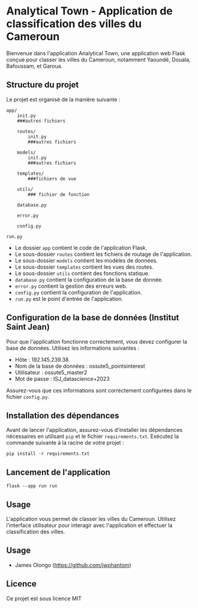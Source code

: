 # Analytical Town - Application de classification des villes du Cameroun

Bienvenue dans l'application Analytical Town, une application web Flask conçue pour classer les villes du Cameroun, notamment Yaoundé, Douala, Bafoussam, et Garoua.

## Structure du projet

Le projet est organisé de la manière suivante :

    app/
        init.py
        ###autres fichiers

        routes/
            init.py
            ###autres fichiers
        
        models/
            init.py
            ###autres fichiers

        templates/
            ###fichiers de vue

        utils/
            ### fichier de fonction

        database.py

        error.py

        config.py

    run.py



- Le dossier `app` contient le code de l'application Flask.
- Le sous-dossier `routes` contient les fichiers de routage de l'application.
- Le sous-dossier `models` contient les modèles de données.
- Le sous-dossier `templates` contient les vues des routes.
- Le sous-dossier `utils` contient des fonctions statique.
- `database.py` contient la configuration de la base de donnée.
- `error.py` contient la gestion des erreurs web.
- `config.py` contient la configuration de l'application.
- `run.py` est le point d'entrée de l'application.

## Configuration de la base de données (Institut Saint Jean)

Pour que l'application fonctionne correctement, vous devez configurer la base de données. Utilisez les informations suivantes :

- Hôte : 192.145.239.38
- Nom de la base de données : ossute5_pointsinterest
- Utilisateur : ossute5_master2
- Mot de passe : ISJ_datascience+2023

Assurez-vous que ces informations sont correctement configurées dans le fichier `config.py`.

## Installation des dépendances

Avant de lancer l'application, assurez-vous d'installer les dépendances nécessaires en utilisant `pip` et le fichier `requirements.txt`. Exécutez la commande suivante à la racine de votre projet :

```shell
pip install -r requirements.txt
```

## Lancement de l'application

```shell
flask --app run run 
```

## Usage

L'application vous permet de classer les villes du Cameroun. Utilisez l'interface utilisateur pour interagir avec l'application et effectuer la classification des villes.


## Usage
- James Olongo (https://github.com/jwphantom)


## Licence

Ce projet est sous licence MIT

